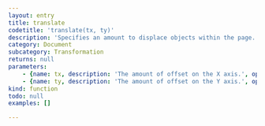 ```yaml
---
layout: entry
title: translate
codetitle: 'translate(tx, ty)'
description: 'Specifies an amount to displace objects within the page. The x parameter specifies left/right translation, the y parameter specifies up/down translation. Transformations apply to everything that happens after and subsequent calls to the function accumulates the effect. For example, calling <code>translate(50, 0)</code> and then <code>translate(20, 0)</code> is the same as <code>translate(70, 0)</code>. This function can be further controlled by the <code>pushMatrix()</code> and <code>popMatrix()</code>.'
category: Document
subcategory: Transformation
returns: null
parameters:
    - {name: tx, description: 'The amount of offset on the X axis.', optional: false, type: [Number]}
    - {name: ty, description: 'The amount of offset on the Y axis.', optional: false, type: [Number]}
kind: function
todo: null
examples: []

---
```


